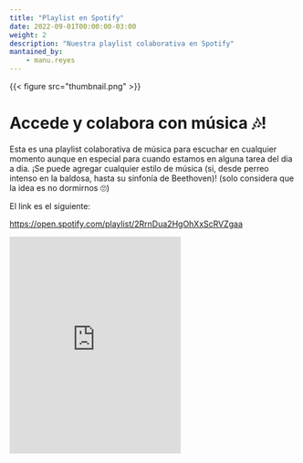 ```yaml
---
title: "Playlist en Spotify"
date: 2022-09-01T00:00:00-03:00
weight: 2
description: "Nuestra playlist colaborativa en Spotify"
mantained_by:
    - manu.reyes
---
```


{{< figure src="thumbnail.png" >}}

# Accede y colabora con música 🎶!

Esta es una playlist colaborativa de música para escuchar en cualquier momento aunque en especial para cuando estamos en alguna tarea del dia a dia. ¡Se puede agregar cualquier estilo de música (si, desde perreo intenso en la baldosa, hasta su sinfonía de Beethoven)! (solo considera que la idea es no dormirnos 🙄)

El link es el siguiente:

https://open.spotify.com/playlist/2RrnDua2HgOhXxScRVZgaa

<iframe src="https://open.spotify.com/embed/playlist/2RrnDua2HgOhXxScRVZgaa" width="300" height="380" frameborder="0" allowtransparency="true" allow="encrypted-media"></iframe>
